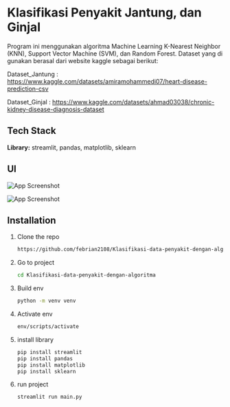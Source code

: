 
# Klasifikasi Penyakit Jantung, dan Ginjal

Program ini menggunakan algoritma Machine Learning K-Nearest Neighbor (KNN), Support Vector Machine (SVM), dan Random Forest.
Dataset yang di gunakan berasal dari website kaggle sebagai berikut:

Dataset_Jantung : https://www.kaggle.com/datasets/amiramohammedi07/heart-disease-prediction-csv

Dataset_Ginjal : https://www.kaggle.com/datasets/ahmad03038/chronic-kidney-disease-diagnosis-dataset




## Tech Stack

**Library:** streamlit, pandas, matplotlib, sklearn


## UI

![App Screenshot](https://imgur.com/ndrCQtv.png)

![App Screenshot](https://imgur.com/1UANMix.png)


## Installation

1. Clone the repo
   ```sh
   https://github.com/febrian2108/Klasifikasi-data-penyakit-dengan-algoritma.git
   ```
2. Go to project
   ```sh
   cd Klasifikasi-data-penyakit-dengan-algoritma
   ```
3. Build env 
   ```sh
   python -m venv venv
   ```
4. Activate env
   ```sh
   env/scripts/activate
   ```
5. install library
   ```sh
   pip install streamlit
   pip install pandas
   pip install matplotlib
   pip install sklearn
   ```
6. run project
   ```sh
   streamlit run main.py
   ```
